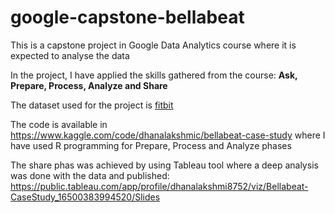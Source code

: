 # google-capstone-bellabeat

This is a capstone project in Google Data Analytics course where it is expected to analyse the data

In the project, I have applied the skills gathered from the course: **Ask, Prepare, Process, Analyze and Share**

The dataset used for the project is [fitbit](https://www.kaggle.com/datasets/arashnic/fitbit)

The code is available in https://www.kaggle.com/code/dhanalakshmic/bellabeat-case-study where I have used R programming for Prepare, Process and Analyze phases

The share phas was achieved by using Tableau tool where a deep analysis was done with the data and published: https://public.tableau.com/app/profile/dhanalakshmi8752/viz/Bellabeat-CaseStudy_16500383994520/Slides
